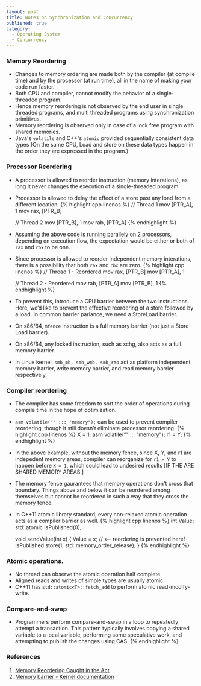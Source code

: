 ```yaml
---
layout: post
title: Notes on Synchronization and Concurrency
published: true
category:
  - Operating System
  - Concurrency
---
```


### Memory Reordering
* Changes to memory ordering are made both by the compiler (at compile time) and by the processor (at run time), all in the name of making your code run faster.
* Both CPU and compiler, cannot modify the behavior of a single-threaded program.
* Hence memory reordering is not observed by the end user in single threaded programs, and multi threaded programs using synchronization primitives.
* Memory reordering is observed only in case of a lock free program with shared memories.
* Java's `volatile` and C++'s `atomic` provided sequentially consistent data types (On the same CPU, Load and store on these data types happen in the order they are expressed in the program.)

### Processor Reordering
* A processor is allowed to reorder instruction (memory interations), as long it never changes the execution of a single-threaded program.
* Processor is allowed to delay the effect of a store past any load from a different location.
{% highlight cpp linenos %}
    // Thread 1
    mov [PTR_A], 1
    mov rax, [PTR_B]

    // Thread 2
    mov [PTR_B], 1
    mov rab, [PTR_A]
{% endhighlight %}
* Assuming the above code is running parallely on 2 processors, depending on execution flow, the expectation would be either or both of `rax` and `rbx` to be one.
* Since processor is allowed to reorder independent memory interations, there is a possibility that both `rax` and `rbx` are zero.
{% highlight cpp linenos %}
    // Thread 1 - Reordered
    mov rax, [PTR_B]
    mov [PTR_A], 1

    // Thread 2 - Reordered
    mov rab, [PTR_A]
    mov [PTR_B], 1
{% endhighlight %}
* To prevent this, introduce a CPU barrier between the two instructions. Here, we’d like to prevent the effective reordering of a store followed by a load. In common barrier parlance, we need a StoreLoad barrier.
* On x86/64, `mfence` instruction is a full memory barrier (not just a Store Load barrier).
* On x86/64, any locked instruction, such as xchg, also acts as a full memory barrier.
* In Linux kernel, `smb_mb, smb_wmb, smb_rmb` act as platform independent memory barrier, write memory barrier, and read memory barrier respectively.

### Compiler reordering
* The compiler has some freedom to sort the order of operations during compile time in the hope of optimization.
* `asm volatile("" ::: "memory");` can be used to prevent compiler reordering, though it still doesn't eliminate processor reordering.
{% highlight cpp linenos %}
    X = 1;
    asm volatile("" ::: "memory");
    r1 = Y;
{% endhighlight %}
* In the above example, without the memory fence, since X, Y, and r1 are indepedent memory areas, compiler can reorganize for `r1 = Y` to happen before `X = 1`, which could lead to undesired results [IF THE ARE SHARED MEMORY AREAS.]
* The memory fence gaurantees that memory operations don't cross that boundary. Things above and below it can be reordered among themselves but cannot be reordered in such a way that they cross the memory fence.
* In C++11 atomic library standard, every non-relaxed atomic operation acts as a compiler barrier as well.
{% highlight cpp linenos %}
    int Value;
    std::atomic<int> IsPublished(0);

    void sendValue(int x)
    {
        Value = x;
        // <-- reordering is prevented here!
        IsPublished.store(1, std::memory_order_release);
    }
{% endhighlight %}

### Atomic operations.
* No thread can observe the atomic operation half complete.
* Aligned reads and writes of simple types are usually atomic.
* C++11 has `std::atomic<T>::fetch_add` to perform atomic read-modify-write.

### Compare-and-swap
* Programmers perform compare-and-swap in a loop to repeatedly attempt a transaction. This pattern typically involves copying a shared variable to a local variable, performing some speculative work, and attempting to publish the changes using CAS.
{% endhighlight %}

### References
1. [Memory Reordering Caught in the Act](https://preshing.com/20120515/memory-reordering-caught-in-the-act/)
2. [Memory barrier - Kernel documentation](https://www.kernel.org/doc/Documentation/memory-barriers.txt)
